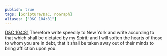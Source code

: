 ```yaml
---
publish: true
tags: [Scripture/DaC, noGraph]
aliases: ["D&C 104:81"]
---
```

[D&C 104:81](https://churchofjesuschrist.org/study/scriptures/dc-testament/dc/104?lang=eng&id=p81#p81) Therefore write speedily to New York and write according to that which shall be dictated by my Spirit; and I will soften the hearts of those to whom you are in debt, that it shall be taken away out of their minds to bring affliction upon you.
